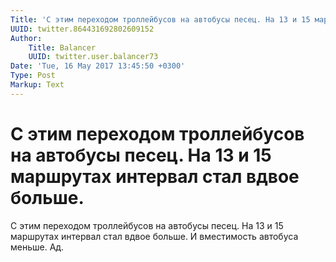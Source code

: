 ```yaml
---
Title: 'С этим переходом троллейбусов на автобусы песец. На 13 и 15 маршрутах интервал стал вдвое больше.'
UUID: twitter.864431692802609152
Author:
    Title: Balancer
    UUID: twitter.user.balancer73
Date: 'Tue, 16 May 2017 13:45:50 +0300'
Type: Post
Markup: Text
---
```


# С этим переходом троллейбусов на автобусы песец. На 13 и 15 маршрутах интервал стал вдвое больше.

С этим переходом троллейбусов на автобусы песец. На 13 и 15
маршрутах интервал стал вдвое больше. И вместимость автобуса
меньше. Ад.